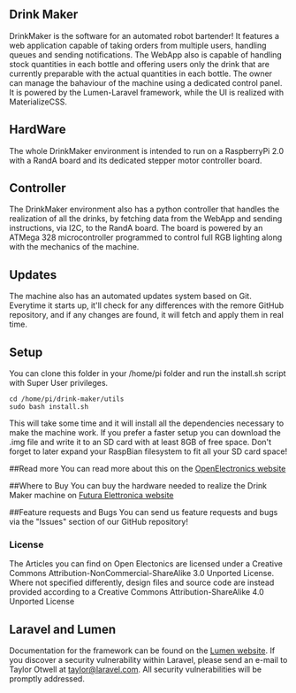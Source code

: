 ## Drink Maker
DrinkMaker is the software for an automated robot bartender!
It features a web application capable of taking orders from multiple users, handling queues and sending notifications.
The WebApp also is capable of handling stock quantities in each bottle and offering users only the drink that are currently preparable with the actual quantities in each bottle.
The owner can manage the bahaviour of the machine using a dedicated control panel.
It is powered by the Lumen-Laravel framework, while the UI is realized with MaterializeCSS.

## HardWare
The whole DrinkMaker environment is intended to run on a RaspberryPi 2.0 with a RandA board and its dedicated stepper motor controller board.

## Controller
The DrinkMaker environment also has a python controller that handles the realization of all the drinks, by fetching data from the WebApp and sending instructions, via I2C, to the RandA board.
The board is powered by an ATMega 328 microcontroller programmed to control full RGB lighting along with the mechanics of the machine.

## Updates
The machine also has an automated updates system based on Git.
Everytime it starts up, it'll check for any differences with the remore GitHub repository, and if any changes are found, it will fetch and apply them in real time.

## Setup
You can clone this folder in your /home/pi folder and run the install.sh script with Super User privileges.
```
cd /home/pi/drink-maker/utils
sudo bash install.sh
```
This will take some time and it will install all the dependencies necessary to make the machine work.
If you prefer a faster setup you can download the .img file and write it to an SD card with at least 8GB of free space.
Don't forget to later expand your RaspBian filesystem to fit all your SD card space!

##Read more
You can read more about this on the [OpenElectronics website](http://www.open-electronics.org/tag/drinkmaker/)

##Where to Buy
You can buy the hardware needed to realize the Drink Maker machine on [Futura Elettronica website](https://www.futurashop.it/drinkmaker-con-5-dosatori-in-kit-7800-drinkmaker?filter_name=drink%20maker)

##Feature requests and Bugs
You can send us feature requests and bugs via the "Issues" section of our GitHub repository!

### License

The Articles you can find on Open Electonics are licensed under a Creative Commons Attribution-NonCommercial-ShareAlike 3.0 Unported License. Where not specified differently, design files and source code are instead provided according to a Creative Commons Attribution-ShareAlike 4.0 Unported License


## Laravel and Lumen
Documentation for the framework can be found on the [Lumen website](http://lumen.laravel.com/docs).
If you discover a security vulnerability within Laravel, please send an e-mail to Taylor Otwell at taylor@laravel.com. All security vulnerabilities will be promptly addressed.
